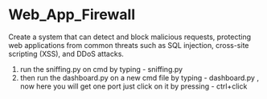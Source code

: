 # Web_App_Firewall
Create a system that can detect and block malicious requests, protecting web applications from common threats such as SQL injection, cross-site scripting (XSS), and DDoS attacks.
1. run the sniffing.py on cmd by typing - sniffing.py
2. then run the dashboard.py on a new cmd file by typing - dashboard.py , now here you will get one port just click on it by pressing - ctrl+click
